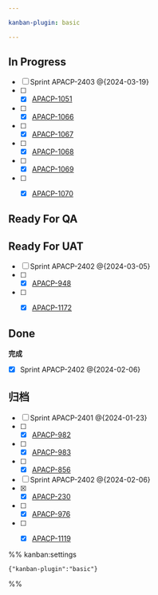 ```yaml
---

kanban-plugin: basic

---
```


## In Progress

- [ ] Sprint APACP-2403 @{2024-03-19}
- [ ] - [x] [APACP-1051](https://innate.atlassian.net/browse/APACP-1051)
- [ ] - [x] [APACP-1066](https://innate.atlassian.net/browse/APACP-1066)
- [ ] - [x] [APACP-1067](https://innate.atlassian.net/browse/APACP-1067)
- [ ] - [x] [APACP-1068](https://innate.atlassian.net/browse/APACP-1068)
- [ ] - [x] [APACP-1069](https://innate.atlassian.net/browse/APACP-1069)
- [ ] - [x] [APACP-1070](https://innate.atlassian.net/browse/APACP-1070)


## Ready For QA



## Ready For UAT

- [ ] Sprint APACP-2402 @{2024-03-05}
- [ ] - [x] [APACP-948](https://innate.atlassian.net/browse/APACP-948)
- [ ] - [x] [APACP-1172](https://innate.atlassian.net/browse/APACP-1172)


## Done

**完成**
- [x] Sprint APACP-2402 @{2024-02-06}


## 归档

- [ ] Sprint APACP-2401 @{2024-01-23}
- [ ] - [x] [APACP-982](https://innate.atlassian.net/browse/APACP-982)
- [ ] - [x] [APACP-983](https://innate.atlassian.net/browse/APACP-983)
- [ ] - [x] [APACP-856](https://innate.atlassian.net/browse/APACP-856)
- [ ] Sprint APACP-2402 @{2024-02-06}
- [x] - [x] [APACP-230](https://innate.atlassian.net/browse/APACP-230)
- [ ] - [x] [APACP-976](https://innate.atlassian.net/browse/APACP-976)
- [ ] - [x] [APACP-1119](https://innate.atlassian.net/browse/APACP-1119)




%% kanban:settings
```
{"kanban-plugin":"basic"}
```
%%